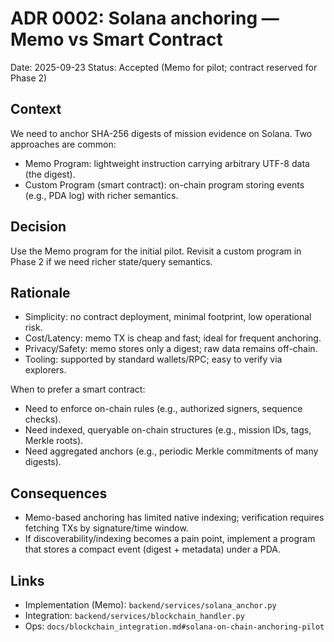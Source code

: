 # ADR 0002: Solana anchoring — Memo vs Smart Contract

Date: 2025-09-23
Status: Accepted (Memo for pilot; contract reserved for Phase 2)

## Context

We need to anchor SHA-256 digests of mission evidence on Solana. Two approaches are common:

- Memo Program: lightweight instruction carrying arbitrary UTF-8 data (the digest).
- Custom Program (smart contract): on-chain program storing events (e.g., PDA log) with richer semantics.

## Decision

Use the Memo program for the initial pilot. Revisit a custom program in Phase 2 if we need richer state/query semantics.

## Rationale

- Simplicity: no contract deployment, minimal footprint, low operational risk.
- Cost/Latency: memo TX is cheap and fast; ideal for frequent anchoring.
- Privacy/Safety: memo stores only a digest; raw data remains off-chain.
- Tooling: supported by standard wallets/RPC; easy to verify via explorers.

When to prefer a smart contract:
- Need to enforce on-chain rules (e.g., authorized signers, sequence checks).
- Need indexed, queryable on-chain structures (e.g., mission IDs, tags, Merkle roots).
- Need aggregated anchors (e.g., periodic Merkle commitments of many digests).

## Consequences

- Memo-based anchoring has limited native indexing; verification requires fetching TXs by signature/time window.
- If discoverability/indexing becomes a pain point, implement a program that stores a compact event (digest + metadata) under a PDA.

## Links

- Implementation (Memo): `backend/services/solana_anchor.py`
- Integration: `backend/services/blockchain_handler.py`
- Ops: `docs/blockchain_integration.md#solana-on-chain-anchoring-pilot`
